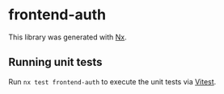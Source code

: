 # frontend-auth

This library was generated with [Nx](https://nx.dev).

## Running unit tests

Run `nx test frontend-auth` to execute the unit tests via [Vitest](https://vitest.dev/).
